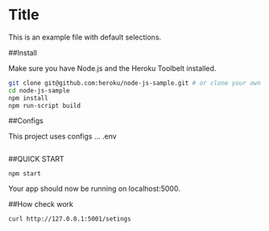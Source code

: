 # Title

This is an example file with default selections.

##Install

Make sure you have Node.js and the Heroku Toolbelt installed.
```sh
git clone git@github.com:heroku/node-js-sample.git # or clone your own fork
cd node-js-sample
npm install
npm run-script build 
```


##Configs

This project uses configs ... .env
```
```

##QUICK START

```
npm start
```
Your app should now be running on localhost:5000. 

##How check work

```
curl http://127.0.0.1:5001/setings
```


